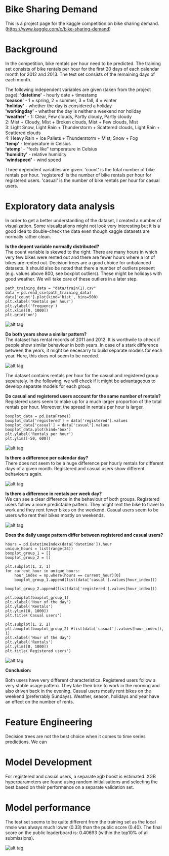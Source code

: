 # Bike Sharing Demand
This is a project page for the kaggle competition on bike sharing demand. (https://www.kaggle.com/c/bike-sharing-demand)

#  Background
In the competition, bike rentals per hour need to be predicted. The training set consists of bike rentals per hour for the first 20 days of each calendar month for 2012 and 2013. The test set consists of the remaining days of each month. 

The following independent variables are given (taken from the project page):
__'datetime'__ - hourly date + timestamp  
__'season'__ -  1 = spring, 2 = summer, 3 = fall, 4 = winter  
__'holiday'__ - whether the day is considered a holiday  
__'workingday'__ - whether the day is neither a weekend nor holiday  
__'weather'__ - 1: Clear, Few clouds, Partly cloudy, Partly cloudy  
2: Mist + Cloudy, Mist + Broken clouds, Mist + Few clouds, Mist  
3: Light Snow, Light Rain + Thunderstorm + Scattered clouds, Light Rain + Scattered clouds  
4: Heavy Rain + Ice Pallets + Thunderstorm + Mist, Snow + Fog   
__'temp'__ - temperature in Celsius  
__'atemp'__ - "feels like" temperature in Celsius  
__'humidity'__ - relative humidity  
__'windspeed'__ - wind speed  

Three dependent variables are given. 
'count' is the total number of bike rentals per hour. 
'registered' is the number of bike rentals per hour for registered users.
'casual' is the number of bike rentals per hour for casual users.

#  Exploratory data analysis

In order to get a better understanding of the dataset, I created a number of visualization. Some visualizations
might not look very interesting but it is a good idea to double-check the data even though kaggle datasets
are normally rather clean.
 
__Is the depent variable normally distributed?__  
The count variable is skewed to the right. There are many hours in which very few bikes were rented out and 
there are fewer hours where a lot of bikes are rented out. Decision trees are a good choice for unbalanced datasets. It should also be noted that there a number of outliers present (e.g. values above 800, see boxplot outliers). These might be holidays with good weather. We will take care of these outliers in a later step. 

```
path_training_data = "data/train(1).csv"
data = pd.read_csv(path_training_data)
data['count'].plot(kind='hist', bins=500)
plt.xlabel('Rentals per hour')
plt.ylabel('Frequency')
plt.xlim([0, 1000])
plt.grid('on')
```

![alt tag](https://github.com/drawer87/kaggle/blob/master/dependent_var.jpg)

__Do both years show a similar pattern?__  
The dataset has rental records of 2011 and 2012. It is worthwile to check if people show similar behaviour in both years. In case of a stark difference between the years, it might be necesarry to build separate models for each year. Here, this
does not seem to be needed.

![alt tag](https://github.com/drawer87/kaggle/blob/master/year_comparison_rentals.jpg)


The dataset contains rentals per hour for the casual and registered group separately. In the following, we will check if
it might be advantageous to develop separate models for each group.

__Do casual and registered users account for the same number of rentals?__  
Registered users seem to make up for a much larger proportion of the total rentals per hour. Moreover,
the spread in rentals per hour is larger. 

```
boxplot_data = pd.DataFrame() 
boxplot_data['registered'] = data['registered'].values
boxplot_data['casual'] = data['casual'].values
boxplot_data.plot(kind='box')
plt.ylabel('Rentals per hour')
plt.ylim([-50, 600])
```
![alt tag](https://github.com/drawer87/kaggle/blob/master/rentals_registered_casual.jpg)

__Is there a difference per calendar day?__  
There does not seem to be a huge difference per hourly rentals for different days of a given month. Registered and casual
users show different behaviours again.

![alt tag](https://github.com/drawer87/kaggle/blob/master/rentals_per_calendar_day.jpg)


__Is there a difference in rentals per week day?__  
We can see a clear difference in the behaviour of both groups. Registered users follow a more predictable pattern. They
might rent the bike to travel to work and they rent fewer bikes on the weekend. Casual users seem to be users who rent their bikes mostly on weekends.

![alt tag](https://github.com/drawer87/kaggle/blob/master/rentals_per_weekday.jpg)



__Does the daily usage pattern differ between registered and casual users?__  

```
hours = pd.DatetimeIndex(data['datetime']).hour
unique_hours = list(range(24))
boxplot_group_1 = []
boxplot_group_2 = []

plt.subplot(1, 2, 1)
for current_hour in unique_hours:
    hour_index = np.where(hours == current_hour)[0]
    boxplot_group_1.append(list(data['casual'].values[hour_index]))
    boxplot_group_2.append(list(data['registered'].values[hour_index]))

plt.boxplot(boxplot_group_1) 
plt.xlabel('Hour of the day')
plt.ylabel('Rentals')
plt.ylim([0, 1000])
plt.title('Casual users')

plt.subplot(1, 2, 2)
plt.boxplot(boxplot_group_2) #list(data['casual'].values[hour_index]), 1)
plt.xlabel('Hour of the day')
plt.ylabel('Rentals')
plt.ylim([0, 1000])
plt.title('Registered users')
```

![alt tag](https://github.com/drawer87/kaggle/blob/master/rentals_per_hour_casual.jpg)


__Conclusion:__  

Both users have very different characteristics. Registered users follow a very stable usage pattern. They take their bike to work in the morning and also driven back in the evening. Casual users mostly rent bikes on the weekend (preferrably Sundays). Weather, season, holidays and year have an effect on the number of rents. 

#  Feature Engineering

Decision trees are not the best choice when it comes to time series predictions. We can 


#  Model Development


For registered and casual users, a separate xgb boost is estimated. XGB hyperparameters are found using random initialisations and selecting the best based on their performance on a separate validation set.

#  Model performance

The test set seems to be quite different from the training set as the local rmsle was always much lower (0.33) than the public score (0.40). The final score on the public leaderboard is: 0.40693 (within the top10% of all submissions).


![alt tag](https://github.com/drawer87/kaggle/blob/master/kaggle_score.jpg)

